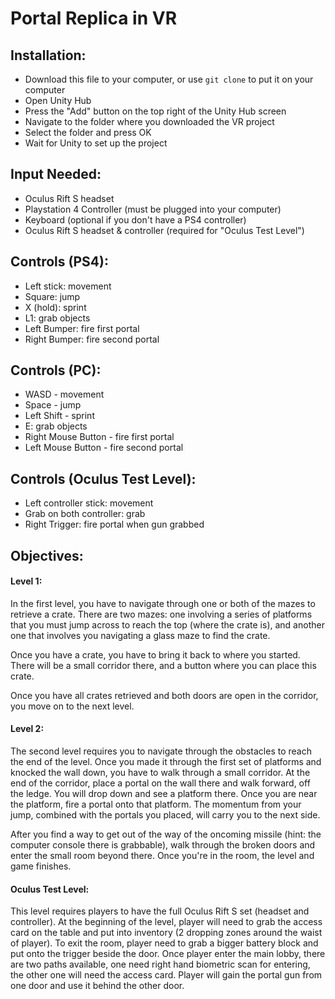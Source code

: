 # Portal Replica in VR

## Installation:
- Download this file to your computer, or use `git clone` to put it on your computer
- Open Unity Hub
- Press the "Add" button on the top right of the Unity Hub screen
- Navigate to the folder where you downloaded the VR project
- Select the folder and press OK
- Wait for Unity to set up the project

## Input Needed:
- Oculus Rift S headset
- Playstation 4 Controller (must be plugged into your computer)
- Keyboard (optional if you don't have a PS4 controller)
- Oculus Rift S headset & controller (required for "Oculus Test Level")

## Controls (PS4):
- Left stick: movement
- Square: jump
- X (hold): sprint
- L1: grab objects
- Left Bumper: fire first portal
- Right Bumper: fire second portal

## Controls (PC):
- WASD - movement
- Space - jump
- Left Shift - sprint
- E: grab objects
- Right Mouse Button - fire first portal
- Left Mouse Button - fire second portal

## Controls (Oculus Test Level):
- Left controller stick: movement
- Grab on both controller: grab
- Right Trigger: fire portal when gun grabbed


## Objectives:
#### Level 1:
In the first level, you have to navigate through one or both of the mazes to retrieve a crate. There are two mazes: one involving a series of platforms that you must jump across to reach the top (where the crate is), and another one that involves you navigating a glass maze to find the crate.

Once you have a crate, you have to bring it back to where you started. There will be a small corridor there, and a button where you can place this crate.

Once you have all crates retrieved and both doors are open in the corridor, you move on to the next level.

#### Level 2:
The second level requires you to navigate through the obstacles to reach the end of the level. Once you made it through the first set of platforms and knocked the wall down, you have to walk through a small corridor. At the end of the corridor, place a portal on the wall there and walk forward, off the ledge. You will drop down and see a platform there. Once you are near the platform, fire a portal onto that platform. The momentum from your jump, combined with the portals you placed, will carry you to the next side.

After you find a way to get out of the way of the oncoming missile (hint: the computer console there is grabbable), walk through the broken doors and enter the small room beyond there. Once you're in the room, the level and game finishes.

#### Oculus Test Level:
This level requires players to have the full Oculus Rift S set (headset and controller). At the beginning of the level, player will need to grab the access card on the table and put into inventory (2 dropping zones around the waist of player). To exit the room, player need to grab a bigger battery block and put onto the trigger beside the door.
Once player enter the main lobby, there are two paths available, one need right hand biometric scan for entering, the other one will need the access card. Player will gain the portal gun from one door and use it behind the other door.
